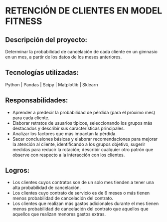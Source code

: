 # RETENCIÓN DE CLIENTES EN MODEL FITNESS
## Descripción del proyecto:
Determinar la probabilidad de cancelación de cada cliente en un gimnasio en un mes, a partir de los datos de los meses anteriores.
## Tecnologías utilizadas:
Python | Pandas | Scipy | Matplotlib | Sklearn
## Responsabilidades:
- Aprender a predecir la probabilidad de pérdida (para el próximo mes) para cada cliente.
- Elaborar retratos de usuarios típicos, seleccionando los grupos más destacados y describir sus características principales.
- Analizar los factores que más impactan la pérdida.
- Sacar conclusiones básicas y elaborar recomendaciones para mejorar la atención al cliente, identificando a los grupos objetivo, sugerir medidas para reducir la rotación; describir cualquier otro patrón que observe con respecto a la interacción con los clientes.
## Logros:
- Los clientes cuyos contratos son de un solo mes tienden a tener una alta probabilidad de cancelación.
- Los clientes cuyo contrato de servicio es de 6 meses o más tienen menos probabilidad de cancelación del contrato.
- Los clientes que realizan más gastos adicionales durante el mes tienen menos probabilidad de cancelación del contrato que aquellos que aquellos que realizan menores gastos extras.
